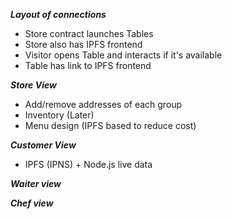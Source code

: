 ***Layout of connections***
- Store contract launches Tables
- Store also has IPFS frontend
- Visitor opens Table and interacts if it's available
- Table has link to IPFS frontend

***Store View***
- Add/remove addresses of each group
- Inventory (Later)
- Menu design (IPFS based to reduce cost)

***Customer View***
- IPFS (IPNS) + Node.js live data

***Waiter view***

***Chef view***
